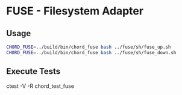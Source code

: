 FUSE - Filesystem Adapter
=========================

Usage
-----

```sh
CHORD_FUSE=../build/bin/chord_fuse bash ../fuse/sh/fuse_up.sh
CHORD_FUSE=../build/bin/chord_fuse bash ../fuse/sh/fuse_down.sh
```

Execute Tests
-------------

ctest -V -R chord_test_fuse
